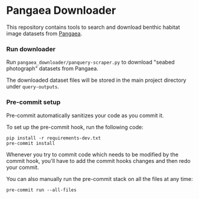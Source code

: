 # Pangaea Downloader

This repository contains tools to search and download benthic habitat image datasets from [Pangaea](https://www.pangaea.de/).

### Run downloader
Run `pangaea_downloader/panquery-scraper.py` to download "seabed photograph" datasets from Pangaea.

The downloaded dataset files will be stored in the main project directory under `query-outputs`.


### Pre-commit setup

Pre-commit automatically sanitizes your code as you commit it.

To set up the pre-commit hook, run the following code:

```
pip install -r requirements-dev.txt
pre-commit install
```

Whenever you try to commit code which needs to be modified by the commit hook, you'll have to add the commit hooks changes and then redo your commit.

You can also manually run the pre-commit stack on all the files at any time:

```
pre-commit run --all-files
```
